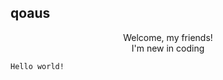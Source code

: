 ## qoaus

<center>Welcome, my friends!</center>

<center>I'm new in coding</center>

```Helloworld
Hello world!
```

